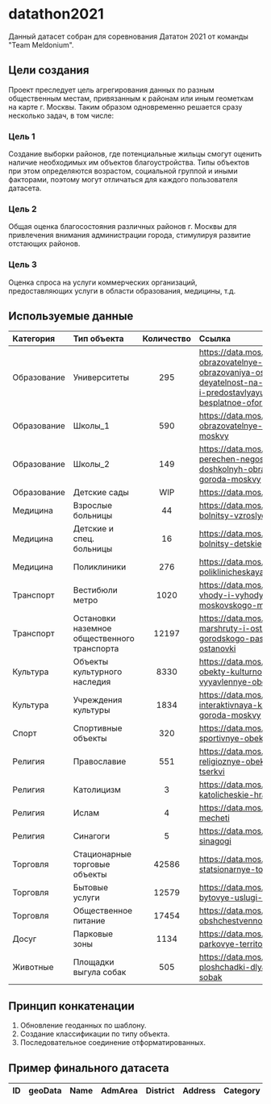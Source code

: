 # datathon2021
Данный датасет собран для соревнования Дататон 2021 от команды "Team Meldonium".

## Цели создания
Проект преследует цель агрегирования данных по разным общественным местам, привязанным к районам или иным геометкам на карте г. Москвы. Таким образом одновременно решается сразу несколько задач, в том числе:

### Цель 1
Создание выборки районов, где потенциальные жильцы смогут оценить наличие необходимых им объектов благоустройства. Типы объектов при этом определяются возрастом, социальной группой и иными факторами, поэтому могут отличаться для каждого пользователя датасета.

### Цель 2
Общая оценка благосостояния различных районов г. Москвы для привлечения внимания администрации города, стимулируя развитие отстающих районов.

### Цель 3
Оценка спроса на услуги коммерческих организаций, предоставляющих услуги в области образования, медицины, т.д.

## Используемые данные

| Категория  | Тип объекта  | Количество | Ссылка  |
| :------------| :------------ |:---------------:| :-----|
| Образование      | Университеты      | 295 | https://data.mos.ru/opendata/7710878000-obrazovatelnye-organizatsii-vysshego-obrazovaniya-osushchestvlyayushchie-deyatelnost-na-territorii-goroda-moskvy-i-predostavlyayushchie-pravo-na-besplatnoe-oformlenie-sotsialnoy-karty |
| Образование      | Школы_1      | 590 | https://data.mos.ru/opendata/7719028495-obrazovatelnye-uchrejdeniya-goroda-moskvy |
| Образование      | Школы_2      | 149 | https://data.mos.ru/opendata/7719028495-perechen-negosudarstvennyh-doshkolnyh-obrazovatelnyh-organizatsiy-goroda-moskvy |
| Образование      | Детские сады      | WIP | https://data.mos.ru/opendata/detskie-sady |
| Медицина      | Взрослые больницы      | 44        |   https://data.mos.ru/opendata/7707089084-bolnitsy-vzroslye |
| Медицина      | Детские и спец. больницы      | 16        |   https://data.mos.ru/opendata/7707089084-bolnitsy-detskie |
| Медицина      | Поликлиники      | 276        |   https://data.mos.ru/opendata/7707089084-poliklinicheskaya-pomoshch-vzroslym |
| Транспорт | Вестибюли метро | 1020        |    https://data.mos.ru/opendata/7704786030-vhody-i-vyhody-vestibyuley-stantsiy-moskovskogo-metropolitena |
| Транспорт | Остановки наземное общественного транспорта | 12197        |    https://data.mos.ru/opendata/7704786030-marshruty-i-ostanovki-nazemnogo-gorodskogo-passajirskogo-transporta-ostanovki |
| Культура | Объекты культурного наследия | 8330        |    https://data.mos.ru/opendata/7705021556-obekty-kulturnogo-naslediya-i-vyyavlennye-obekty-kulturnogo-naslediya |
| Культура | Учреждения культуры | 1834       |    https://data.mos.ru/opendata/7702155262-interaktivnaya-karta-uchrejdeniy-kultury-goroda-moskvy |
| Спорт| Спортивные объекты | 320        |    https://data.mos.ru/opendata/7708308010-sportivnye-obekty-goroda-moskvy |
| Религия | Православие | 551        |    https://data.mos.ru/opendata/7704253498-religioznye-obekty-russkoy-pravoslavnoy-tserkvi |
| Религия | Католицизм | 3        |    https://data.mos.ru/opendata/7704253498-katolicheskie-hramy |
| Религия | Ислам | 4        |    https://data.mos.ru/opendata/7704253498-mecheti |
| Религия | Синагоги | 5        |    https://data.mos.ru/opendata/7704253498-sinagogi |
| Торговля | Стационарные торговые объекты | 42586        |    https://data.mos.ru/opendata/7710881420-statsionarnye-torgovye-obekty |
| Торговля | Бытовые услуги | 12579        |    https://data.mos.ru/opendata/7710881420-bytovye-uslugi-na-territorii-moskvy |
| Торговля | Общественное питание | 17454        |    https://data.mos.ru/opendata/7710881420-obshchestvennoe-pitanie-v-moskve |
| Досуг | Парковые зоны | 1134        |    https://data.mos.ru/opendata/7710878000-parkovye-territorii |
| Животные | Площадки выгула собак | 505        |    https://data.mos.ru/opendata/7710878000-ploshchadki-dlya-vygula-dressirovki-sobak |

## Принцип конкатенации

1. Обновление геоданных по шаблону.
2. Создание классификации по типу объекта.
3. Последовательное соединение отформатированных.

## Пример финального датасета

| ID  | geoData  | Name | AdmArea  | District | Address | Category
| :------------| :------------ |:---------------| :-----| :-----| :-----| :-----|

